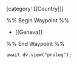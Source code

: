 [category::[[Country]]]

%% Begin Waypoint %%
- [[Geneva]]

%% End Waypoint %%

```dataviewjs
await dv.view("prolog");
```